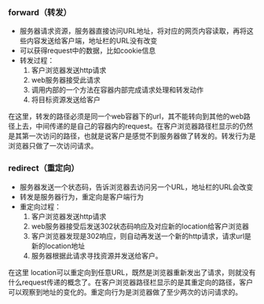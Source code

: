 ### forward（转发）

- 服务器请求资源，服务器直接访问URL地址，将对应的网页内容读取，再将这些内容发送给客户端，地址栏的URL没有改变
- 可以获得request中的数据，比如cookie信息
- 转发过程：
  1. 客户浏览器发送http请求
  2. web服务器接受此请求
  3. 调用内部的一个方法在容器内部完成请求处理和转发动作
  4. 将目标资源发送给客户

在这里，转发的路径必须是同一个web容器下的url，其不能转向到其他的web路径上去，中间传递的是自己的容器内的request。在客户浏览器路径栏显示的仍然是其第一次访问的路径，也就是说客户是感觉不到服务器做了转发的。转发行为是浏览器只做了一次访问请求。



### redirect（重定向）

- 服务器发送一个状态码，告诉浏览器去访问另一个URL，地址栏的URL会改变
- 转发是服务器行为，重定向是客户端行为
- 重定向过程：
  1. 客户浏览器发送http请求
  2. web服务器接受后发送302状态码响应及对应新的location给客户浏览器
  3. 客户浏览器发现是302响应，则自动再发送一个新的http请求，请求url是新的location地址
  4. 服务器根据此请求寻找资源并发送给客户。

在这里 location可以重定向到任意URL，既然是浏览器重新发出了请求，则就没有什么request传递的概念了。在客户浏览器路径栏显示的是其重定向的路径，客户可以观察到地址的变化的。重定向行为是浏览器做了至少两次的访问请求的。